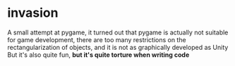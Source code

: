 # invasion

A small attempt at pygame, it turned out that pygame is actually not suitable for game development, there are too many restrictions on the rectangularization of objects, and it is not as graphically developed as Unity
But it's also quite fun,  **but it's quite torture when writing code**
